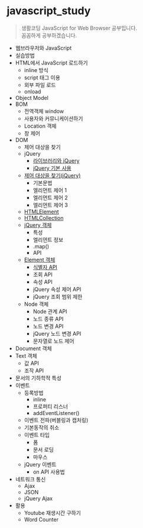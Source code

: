 # javascript_study

> 생활코딩 JavaScript for Web Browser 공부입니다. <br>
> 꼼꼼하게 공부하겠습니다.

- 웹브라우저와 JavaScript
- 실습방법
- HTML에서 JavaScript 로드하기
  * inline 방식
  * script 태그 이용
  * 외부 파일 로드
  * onload
- Object Model
- BOM
  * 전역객체 window
  * 사용자와 커뮤니케이션하기
  * Location 객체
  * 창 제어
- DOM
  * 제어 대상을 찾기
  * jQuery
    + [라이브러리와 jQuery](https://github.com/sonjangwon/javascript_study/tree/master/README/JavaScript-jQuery_LibraryAndJQuery.md)
    + [jQuery 기본 사용](https://github.com/sonjangwon/javascript_study/tree/master/README/JavaScript-jQuery_BasicUsage.md)
  * [제어 대상을 찾기(jQuery)](https://github.com/sonjangwon/javascript_study/tree/master/README/JavaScript-jQuery_RecallControlObject.md)
    + 기본문법
    + 엘리먼트 제어 1
    + 엘리먼트 제어 2
    + 엘리먼트 제어 3
  * [HTMLElement](https://github.com/sonjangwon/javascript_study/tree/master/README/JavaScript-HTMLElement.md)
  * [HTMLCollection](https://github.com/sonjangwon/javascript_study/tree/master/README/JavaScript-HTMLCollection.md)
  * [jQuery 객체](https://github.com/sonjangwon/javascript_study/tree/master/README/JavaScript-jQueryObject.md)
    + 특성
    + 엘리먼트 정보
    + .map()
    + API
  * [Element 객체](https://github.com/sonjangwon/javascript_study/tree/master/README/JavaScript-Element.md)
    + [식별자 API](https://github.com/sonjangwon/javascript_study/tree/master/README/JavaScript-Element-1.md)
    + 조회 API
    + 속성 API
    + jQuery 속성 제어 API
    + jQuery 조회 범위 제한
  * Node 객체
    + Node 관계 API
    + 노드 종류 API
    + 노드 변경 API
    + jQuery 노드 변경 API
    + 문자열로 노드 제어
- Document 객체
- Text 객체
  * 값 API
  * 조작 API
- 문서의 기하학적 특성
- 이벤트
  * 등록방법
    + inline
    + 프로퍼티 리스너
    + addEventListener()
  * 이벤트 전파(버블링과 캡처링)
  * 기본동작의 취소
  * 이벤트 타입
    + 폼
    + 문서 로딩
    + 마우스
  * jQuery 이벤트
    + on API 사용법
- 네트워크 통신
  * Ajax
  * JSON
  * jQuery Ajax
- 활용
  * Youtube 재생시간 구하기
  * Word Counter
